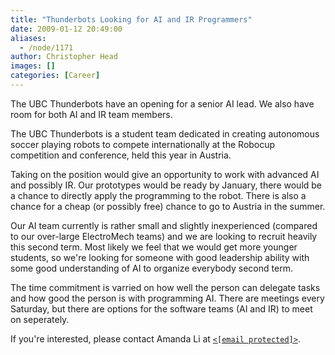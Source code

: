 ```yaml
---
title: "Thunderbots Looking for AI and IR Programmers"
date: 2009-01-12 20:49:00
aliases:
  - /node/1171
author: Christopher Head
images: []
categories: [Career]
---
```


The UBC Thunderbots have an opening for a senior AI lead. We also have room for both AI and IR team members.

The UBC Thunderbots is a student team dedicated in creating autonomous soccer playing robots to compete internationally at the Robocup competition and conference, held this year in Austria.

Taking on the position would give an opportunity to work with advanced AI and possibly IR. Our prototypes would be ready by January, there would be a chance to directly apply the programming to the robot. There is also a chance for a cheap (or possibly free) chance to go to Austria in the summer.

Our AI team currently is rather small and slightly inexperienced (compared to our over-large ElectroMech teams) and we are looking to recruit heavily this second term. Most likely we feel that we would get more younger students, so we're looking for someone with good leadership ability with some good understanding of AI to organize everybody second term.

The time commitment is varried on how well the person can delegate tasks and how good the person is with programming AI. There are meetings every Saturday, but there are options for the software teams (AI and IR) to meet on seperately.

If you're interested, please contact Amanda Li at [`<[email protected]>`](/cdn-cgi/l/email-protection#07666a666963662964757e7473666b296b6e47606a666e6b2964686a).
